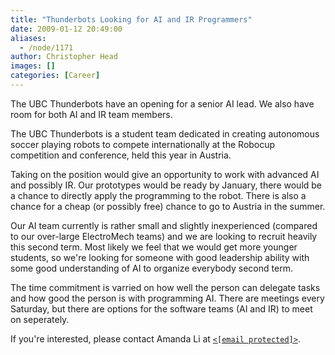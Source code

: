 ```yaml
---
title: "Thunderbots Looking for AI and IR Programmers"
date: 2009-01-12 20:49:00
aliases:
  - /node/1171
author: Christopher Head
images: []
categories: [Career]
---
```


The UBC Thunderbots have an opening for a senior AI lead. We also have room for both AI and IR team members.

The UBC Thunderbots is a student team dedicated in creating autonomous soccer playing robots to compete internationally at the Robocup competition and conference, held this year in Austria.

Taking on the position would give an opportunity to work with advanced AI and possibly IR. Our prototypes would be ready by January, there would be a chance to directly apply the programming to the robot. There is also a chance for a cheap (or possibly free) chance to go to Austria in the summer.

Our AI team currently is rather small and slightly inexperienced (compared to our over-large ElectroMech teams) and we are looking to recruit heavily this second term. Most likely we feel that we would get more younger students, so we're looking for someone with good leadership ability with some good understanding of AI to organize everybody second term.

The time commitment is varried on how well the person can delegate tasks and how good the person is with programming AI. There are meetings every Saturday, but there are options for the software teams (AI and IR) to meet on seperately.

If you're interested, please contact Amanda Li at [`<[email protected]>`](/cdn-cgi/l/email-protection#07666a666963662964757e7473666b296b6e47606a666e6b2964686a).
